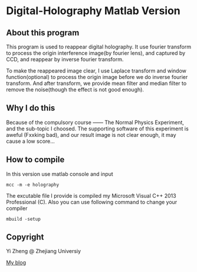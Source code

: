 # Digital-Holography Matlab Version #

## About this program ##
This program is used to reappear digital holography. It use fourier transform to process the origin interference image(by fourier lens), and captured by CCD, and reappear by inverse fourier transform.

To make the reappeared image clear, I use Laplace transform and window function(optional) to process the origin image before we do inverse fourier transform. And after transform, we provide mean filter and median filter to remove the noise(though the effect is not good enough).

## Why I do this ##
Because of the compulsory course —— The Normal Physics Experiment, and the sub-topic I choosed. The supporting software of this experiment is aweful (Fxxking bad), and our result image is not clear enough, it may cause a low score...

## How to compile ##
In this version use matlab console and input

	mcc -m -e holography
The excutable file I provide is compiled my Microsoft Visual C++ 2013 Professional (C).
Also you can use following command to change your compiler

	mbuild -setup

## Copyright ##
Yi Zheng @ Zhejiang Universiy

[My blog](http://yiz96.com/ "yiz96.com")
